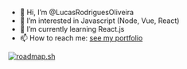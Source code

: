 - 👋 Hi, I’m @LucasRodriguesOliveira
- 👀 I’m interested in Javascript (Node, Vue, React)
- 🌱 I’m currently learning React.js
- 📫 How to reach me: [see my portfolio](http://lucasoliveira.surge.sh)

[![roadmap.sh](https://api.roadmap.sh/v1-badge/wide/649c9992d99c9d67319dfbd5?variant=dark&roadmaps=backend%2Creact%2Cnodejs%2Cjavascript)](https://roadmap.sh)
